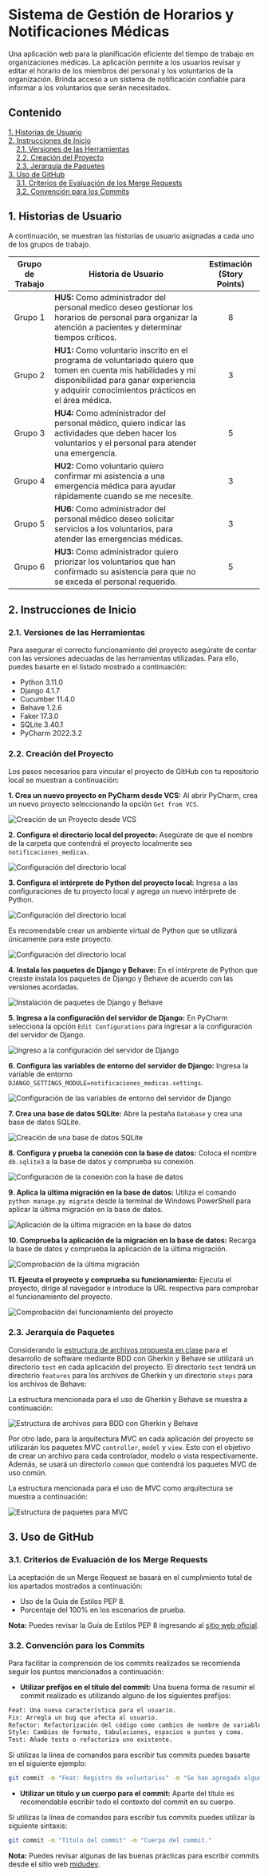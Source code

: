 # Sistema de Gestión de Horarios y Notificaciones Médicas

Una aplicación web para la planificación eficiente del tiempo de trabajo en organizaciones médicas. La aplicación permite a los usuarios revisar y editar el horario de los miembros del personal y los voluntarios de la organización. Brinda acceso a un sistema de notificación confiable para informar a los voluntarios que serán necesitados.

## Contenido
[1. Historias de Usuario](#1-historias-de-usuario)  
[2. Instrucciones de Inicio](#2-instrucciones-de-inicio)  
&nbsp;&nbsp;&nbsp;&nbsp;[2.1. Versiones de las Herramientas](#21-versiones-de-las-herramientas)  
&nbsp;&nbsp;&nbsp;&nbsp;[2.2. Creación del Proyecto](#22-creación-del-proyecto)  
&nbsp;&nbsp;&nbsp;&nbsp;[2.3. Jerarquía de Paquetes](#23-jerarquía-de-paquetes)  
[3. Uso de GitHub](#3-uso-de-github)  
&nbsp;&nbsp;&nbsp;&nbsp;[3.1. Criterios de Evaluación de los Merge Requests](#31-criterios-de-evaluación-de-los-merge-requests)  
&nbsp;&nbsp;&nbsp;&nbsp;[3.2. Convención para los Commits](#32-convención-para-los-commits)  

## 1. Historias de Usuario

A continuación, se muestran las historias de usuario asignadas a cada uno de los grupos de trabajo. 

| **Grupo de Trabajo** | **Historia de Usuario**                                                                                                                                                                                      | **Estimación (Story Points)** |
|:--------------------:|--------------------------------------------------------------------------------------------------------------------------------------------------------------------------------------------------------------|:-----------------------------:|
|       Grupo 1        | **HU5:** Como administrador del personal medico deseo gestionar los horarios de personal para organizar la atención a pacientes y determinar tiempos críticos.                                               |               8               |
|       Grupo 2        | **HU1:** Como voluntario inscrito en el programa de voluntariado quiero que tomen en cuenta mis habilidades y mi disponibilidad para ganar experiencia y adquirir conocimientos prácticos en el área médica. |               3               |
|       Grupo 3        | **HU4:** Como administrador del personal médico, quiero indicar las actividades que deben hacer los voluntarios y el personal para atender una emergencia.                                                   |               5               |
|       Grupo 4        | **HU2:** Como voluntario quiero confirmar mi asistencia a una emergencia médica para ayudar rápidamente cuando se me necesite.                                                                               |               3               |
|       Grupo 5        | **HU6:** Como administrador del personal médico deseo solicitar servicios a los voluntarios, para atender las emergencias médicas.                                                                           |               3               |
|       Grupo 6        | **HU3:** Como administrador quiero priorizar los voluntarios que han confirmado su asistencia para que no se exceda el personal requerido.                                                                   |               5               |

## 2. Instrucciones de Inicio

### 2.1. Versiones de las Herramientas

Para asegurar el correcto funcionamiento del proyecto asegúrate de contar con las versiones adecuadas de las herramientas utilizadas. Para ello, puedes basarte en el listado mostrado a continuación:

* Python 3.11.0
* Django 4.1.7
* Cucumber 11.4.0
* Behave 1.2.6
* Faker 17.3.0
* SQLite 3.40.1
* PyCharm 2022.3.2

### 2.2. Creación del Proyecto

Los pasos necesarios para vincular el proyecto de GitHub con tu repositorio local se muestran a continuación:

**1. Crea un nuevo proyecto en PyCharm desde VCS:** Al abrir PyCharm, crea un nuevo proyecto seleccionando la opción ```Get from VCS```.

![Creación de un Proyecto desde VCS](https://i.ibb.co/WnWBcBp/01.png)

**2. Configura el directorio local del proyecto:** Asegúrate de que el nombre de la carpeta que contendrá el proyecto localmente sea ```notificaciones_medicas```.

![Configuración del directorio local](https://i.ibb.co/h9hjdRB/02.png)

**3. Configura el intérprete de Python del proyecto local:** Ingresa a las configuraciones de tu proyecto local y agrega un nuevo intérprete de Python.

![Configuración del directorio local](https://i.ibb.co/G5pQVh0/03.png)

Es recomendable crear un ambiente virtual de Python que se utilizará únicamente para este proyecto.

![Configuración del directorio local](https://i.ibb.co/Fnvbx5L/04.png)

**4. Instala los paquetes de Django y Behave:** En el intérprete de Python que creaste instala los paquetes de Django y Behave de acuerdo con las versiones acordadas.

![Instalación de paquetes de Django y Behave](https://i.ibb.co/BgNPr7P/05.png)

**5. Ingresa a la configuración del servidor de Django:** En PyCharm selecciona la opción ```Edit Configurations``` para ingresar a la configuración del servidor de Django. 

![Ingreso a la configuración del servidor de Django](https://i.ibb.co/PFgYqGR/06.png)

**6. Configura las variables de entorno del servidor de Django:** Ingresa la variable de entorno ```DJANGO_SETTINGS_MODULE=notificaciones_medicas.settings```.

![Configuración de las variables de entorno del servidor de Django](https://i.ibb.co/C1DNd04/07.png)

**7. Crea una base de datos SQLite:** Abre la pestaña ```Database``` y crea una base de datos SQLite.

![Creación de una base de datos SQLite](https://i.ibb.co/LQMWmFN/08.png)

**8. Configura y prueba la conexión con la base de datos:** Coloca el nombre ```db.sqlite3``` a la base de datos y comprueba su conexión.

![Configuración de la conexión con la base de datos](https://i.ibb.co/rthKs5s/09.png)

**9. Aplica la última migración en la base de datos:** Utiliza el comando ```python manage.py migrate``` desde la terminal de Windows PowerShell para aplicar la última migración en la base de datos.

![Aplicación de la última migración en la base de datos](https://i.ibb.co/h7C3qRw/10.png)

**10. Comprueba la aplicación de la migración en la base de datos:** Recarga la base de datos y comprueba la aplicación de la última migración.

![Comprobación de la última migración](https://i.ibb.co/Kmpg0PL/11.png)

**11. Ejecuta el proyecto y comprueba su funcionamiento:** Ejecuta el proyecto, dirige al navegador e introduce la URL respectiva para comprobar el funcionamiento del proyecto.

![Comprobación del funcionamiento del proyecto](https://i.ibb.co/3sHdDmp/12.png)

### 2.3. Jerarquía de Paquetes

Considerando la [estructura de archivos propuesta en clase](https://coggle.it/diagram/YKwIGLwdFm3ufpye/t/bdd/bbc003c7d1c0544999001d47e8effe4a9987a3226e473307526633410016956a) para el desarrollo de software mediante BDD con Gherkin y Behave se utilizará un directorio ```test``` en cada aplicación del proyecto. El directorio ```test``` tendrá un directorio ```features``` para los archivos de Gherkin y un directorio ```steps``` para los archivos de Behave:

La estructura mencionada para el uso de Gherkin y Behave se muestra a continuación:

![Estructura de archivos para BDD con Gherkin y Behave](https://i.ibb.co/LzP5bRV/BDD.png)

Por otro lado, para la arquitectura MVC en cada aplicación del proyecto se utilizarán los paquetes MVC ```controller```, ```model``` y ```view```. Esto con el objetivo de crear un archivo para cada controlador, modelo o vista respectivamente. Además, se usará un directorio ```common``` que contendrá los paquetes MVC de uso común.

La estructura mencionada para el uso de MVC como arquitectura se muestra a continuación:

![Estructura de paquetes para MVC](https://i.ibb.co/Y8KdxFj/MVC.png)

## 3. Uso de GitHub

### 3.1. Criterios de Evaluación de los Merge Requests

La aceptación de un Merge Request se basará en el cumplimiento total de los apartados mostrados a continuación:

* Uso de la Guía de Estilos PEP 8.
* Porcentaje del 100% en los escenarios de prueba.

**Nota:** Puedes revisar la Guía de Estilos PEP 8 ingresando al [sitio web oficial](https://peps.python.org/pep-0008/). 

### 3.2. Convención para los Commits

Para facilitar la comprensión de los commits realizados se recomienda seguir los puntos mencionados a continuación:

* **Utilizar prefijos en el título del commit:** Una buena forma de resumir el commit realizado es utilizando alguno de los siguientes prefijos:

```bash
Feat: Una nueva característica para el usuario.
Fix: Arregla un bug que afecta al usuario.
Refactor: Refactorización del código como cambios de nombre de variables o funciones.
Style: Cambios de formato, tabulaciones, espacios o puntos y coma.
Test: Añade tests o refactoriza uno existente.
```
    
Si utilizas la línea de comandos para escribir tus commits puedes basarte en el siguiente ejemplo:

```bash
git commit -m "Feat: Registro de voluntarios" -m "Se han agregado algunos métodos en la clase Voluntario para permitir el registro de voluntarios."
```

* **Utilizar un título y un cuerpo para el commit:** Aparte del título es recomendable escribir todo el contexto del commit en su cuerpo.

Si utilizas la línea de comandos para escribir tus commits puedes utilizar la siguiente sintaxis:

```bash
git commit -m "Título del commit" -m "Cuerpo del commit."
```

**Nota:** Puedes revisar algunas de las buenas prácticas para escribir commits desde el sitio web [midudev](https://midu.dev/buenas-practicas-escribir-commits-git/). 